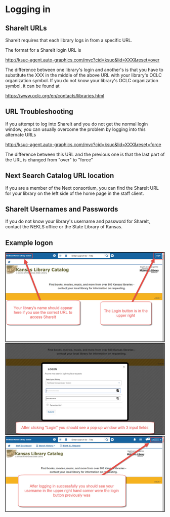 # Logging in

## ShareIt URLs

ShareIt requires that each library logs in from a specific URL.

The format for a ShareIt login URL is

http://ksuc-agent.auto-graphics.com/mvc?cid=ksuc&lid=XXX&reset=over

The difference between one library's login and another's is that you have to substitute the XXX in the middle of the above URL with your library's OCLC organization symbol.  If you do not know your library's OCLC organization symbol, it can be found at

https://www.oclc.org/en/contacts/libraries.html

## URL Troubleshooting

If you attempt to log into ShareIt and you do not get the normal login window, you can usually overcome the problem by logging into this alternate URLs

http://ksuc-agent.auto-graphics.com/mvc?cid=ksuc&lid=XXX&reset=force

The difference between this URL and the previous one is that the last part of the URL is changed from "over" to "force"

## Next Search Catalog URL location

If you are a member of the Next consortium, you can find the ShareIt URL for your library on the left side of the home page in the staff client.

## ShareIt Usernames and Passwords

If you do not know your library's username and password for ShareIt, contact the NEKLS office or the State Library of Kansas.

## Example logon

![Logon screen](.gitbook/assets/010.jpg)
![Logon screen](.gitbook/assets/020.jpg)
![Logon screen](.gitbook/assets/030.jpg)
